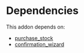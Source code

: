 # Dependencies

This addon depends on:

- [purchase_stock](../../../../../oca-ocb-warehouse/odoo-bringout-oca-ocb-purchase_stock)
- [confirmation_wizard](../../../../../oca-technical/odoo-bringout-oca-server-ux-confirmation_wizard)
